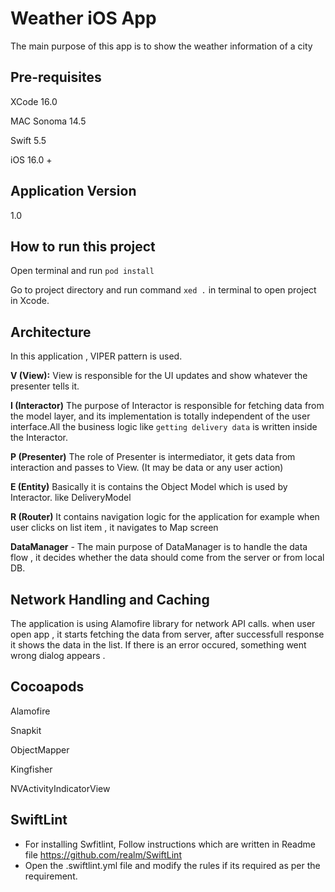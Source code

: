 # Weather iOS App
The main purpose of this app is to show the weather information of a city 

## Pre-requisites
XCode 16.0

MAC Sonoma 14.5

Swift 5.5

iOS 16.0 +

## Application Version 
1.0


## How to run this project
Open terminal and run  `pod install`

Go to project directory and run command `xed .` in terminal to open project in Xcode. 


## Architecture 
 In this application , VIPER pattern is used.
 
**V (View):**
View is responsible for the UI updates and show whatever the presenter tells it.

**I (Interactor)** The purpose of Interactor is responsible for fetching data from the model layer, and its implementation is totally independent of the user interface.All the business logic like `getting delivery data` is written inside the Interactor.

**P (Presenter)** The role of Presenter is intermediator, it gets data from interaction and passes to View. (It may be data or any user action)

**E (Entity)**  Basically it is contains the Object Model which is used by Interactor. like DeliveryModel

**R (Router)** It contains navigation logic for the application for example when user clicks on list item , it navigates to Map screen

**DataManager** - The main purpose of DataManager is to handle the data flow , it decides whether the data should come from the server or from local DB. 


## Network Handling and Caching
The application is using Alamofire library for network API calls. when user open app , it starts fetching the data from server, after successfull response it shows the data in the list. If there is an error occured, something went wrong dialog appears . 

## Cocoapods
Alamofire

Snapkit
  
ObjectMapper

Kingfisher

NVActivityIndicatorView


## SwiftLint 
- For installing Swfitlint, Follow instructions which are written in Readme file  https://github.com/realm/SwiftLint
- Open the .swiftlint.yml file and modify the rules if its required as per the requirement.
